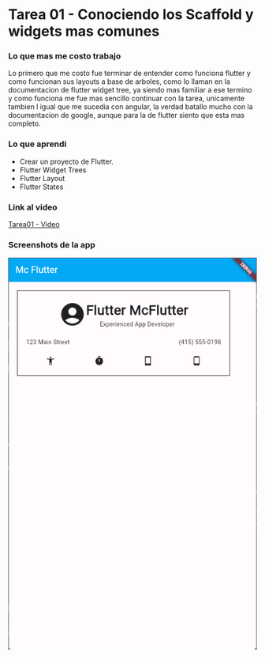 # Tarea 01 - Conociendo los Scaffold y widgets mas comunes

### Lo que mas me costo trabajo

Lo primero que me costo fue terminar de entender como funciona flutter y como funcionan sus layouts a base de arboles, como lo llaman en la documentacion de flutter widget tree, ya siendo mas familiar a ese termino y como funciona me fue mas sencillo continuar con la tarea, unicamente tambien l igual que me sucedia con angular, la verdad batallo mucho con la documentacion de google, aunque para la de flutter siento que esta mas completo.

### Lo que aprendi

- Crear un proyecto de Flutter.
- Flutter Widget Trees
- Flutter Layout
- Flutter States

### Link al video
[Tarea01 - Video](https://youtube.com/shorts/Ju79q1wsuZk?feature=share)

### Screenshots de la app

![Screenshot01](<./screenshots/Screenshot 2024-01-25 185853.png>)
